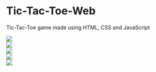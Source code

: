 # Tic-Tac-Toe-Web
Tic-Tac-Toe game made using HTML, CSS and JavaScript


<img src="https://i.ibb.co/jV0Y6DD/image.png"><br>
<img src="https://i.ibb.co/pzVQDNN/image.png"><br>
<img src="https://i.ibb.co/6mkfv1H/image.png"><br>
<img src="https://i.ibb.co/hMrQk0Y/image.png"><br>
<img src="https://i.ibb.co/Tqy9TRz/image.png"><br>
